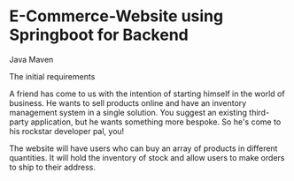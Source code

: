 # E-Commerce-Website using Springboot for Backend

Java Maven


The initial requirements


A friend has come to us with the intention of starting himself in the world
of business. He wants to sell products online and have an inventory
management system in a single solution. You suggest an existing third-
party application, but he wants something more bespoke. So he's come
to his rockstar developer pal, you!


The website will have users who can buy an array of products in different
quantities. It will hold the inventory of stock and allow users to make
orders to ship to their address.
